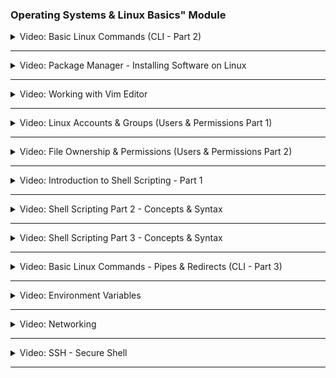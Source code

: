 ### Operating Systems & Linux Basics" Module

<details>
<summary>Video: Basic Linux Commands (CLI - Part 2)</summary>
<br />

General Operations:

- `clear` = Clears the terminal

Directory Operatings:

- `pwd` = Show current directory. Example Output: `/home/nana`
- `ls` = List folders and files. Example Output: `Desktop Downloads Pictures Documents`
- `cd [dirname]` = Change directory to [dir]
- `mkdir [dirname]` = Make directory [dirname]
- `cd ..` = Go up a directory

File Operations:

- `touch [filename]` = Create [filename]
- `rm [filename]` = Delete [filename]
- `rm -r [dirname]` = Delete a non-empty directory and all the files in it
- `rm -d [dirname]` or `rmdir [dirname]` = Delete an empty directory

Navigating in the File System:

- `cd usr/local/bin` = Navigate multiple dirs (relative path - relative to current dir). Move to bin directory
- `cd ../..` = Move up 2 hierarchies, so go to 'usr' directory
- `cd /usr` = Alternative to go to 'usr' directly (absolute path)
- `cd [absolute path]` = Move to any location by providing the full path
- `cd /home/nana` = Go to my home directory (absolute path)
- `cd ~` = Shortcut alternative to go to home directory
- `ls /etc/network` = List folders and files of 'network' directory

More File and Directory Operations

- `mv [filename] [new_filename]` = Rename the file to a new file name
- `cp -r [dirname] [new_dirname]` = Copy dirname to new_dirname recursively meaning including the files
- `cp [filename] [new_filename]` = Copy filename to new_filename

Some more useful commands

- `ls -R [dirname]` = Show dirs and files but also sub dirs and files
- `history` = Gives a list of all past commands typed in the current terminal session
- `history 20` = Show list of last 20 commands
- `CTRL + r` = Search history
- `CTRL + c` = Stop current command
- `CTRL + SHIFT + v` = Paste copied text into terminal
- `ls -a` = See hidden files too
- `cat [filename]` = Display the file content
- `cat .bash_history` = Example 1: Display the file content
- `cat Documents/java-app/Readme.md` = Example 2: Display the file content

Display OS Information

- `uname -a` = Show system and kernel
- `cat /etc/os-release` = Show OS information
- `lscpu` = Display hardware information, e.g. how many CPU you have etc.
- `lsmem` = Display memory information

Execute commands as superuser

- `sudo [some command]` = Allows regular users to run programs with the security privileges of the superuser or root
- `su - admin` = Switch from nana user to admin
</details>

---

<details>
<summary>Video: Package Manager - Installing Software on Linux</summary>
<br />

APT Package Manager:

- `sudo apt search [package_name]` = Search for a given package
- `sudo apt install [package_name]` = Install a given package
- `sudo apt install [package_name] [package_name2]` = Install multiple packages with one command
- `sudo apt remove [package_name]` = Remove installed package
- `sudo apt update` = Updates the package index. Pulls the latest change sfrom the APT repositories

APT-GET Package Manager:

- `sudo apt-get install [package_name]` = Install package with apt-get package manager

SNAP Package Manager:

- `sudo snap install [package_name]` = Install a given package

</details>

---

<details>
<summary>Video: Working with Vim Editor</summary>
<br />

Install Vim, if it's not available:

- `sudo apt install vim` = Search for a given package

There are 2 Modes:

- Command Mode: default mode, everything is interpreted as a command
- Insert Mode: Allows to enter text

Vim Commands:

- `vim [filename]` = Open file with Vim
- `Press i key` = Switch to Insert Mode
- `Press esc key` = Switch to Command Mode
- `Type :wq` = Write File to disk and quit Vim
- `Type :q!` = Quit Vim without saving the changes
- `Type dd` = Delete entire line
- `Type d10` = Delete next 10 lines
- `Type u` = Undo
- `Type A` = Jump to end of line and switch to insert mode
- `Type 0` = Jump to start of the line
- `Type $` = Jump to end of the line
- `Type 12G` = Go to line 12
- `Type 16G` = Go to line 16
- `Type /pattern` = Search for pattern, e.g. `/nginx`
  - `Type n` = Jump to next match
  - `Type N` = Search in opposite direction
- `Type :%s/old/new` = Replace 'old' with 'new' throughout the file

</details>

---

<details>
<summary>Video: Linux Accounts & Groups (Users & Permissions Part 1)</summary>
 <br />

**Locations of Access Control Files:**

- /etc/passwd
- /etc/shadow
- /etc/group
<!-- -->
- `sudo adduser [username]` = Create a new user
- `sudo passwd [username]` = Change password of a user
- `su - [username]` = Login as username ('su' = short for substitute or switch user)
- `su -` = Login as root
<!-- -->
- `sudo groupadd [groupname]` = Create new group (System assigns next available GID)
- `sudo adduser [username]` = Switch to Insert Mode

**Note 2 different User/Group commands:**<br />
`adduser`, `addgroup`, `deluser`, `delgroup` = interactive, more user friendly commands<br />
`useradd`, `groupadd`, `userdel`, `groupdel` = low-level utilities, more infos need provided by yourself

- `sudo usermod [OPTIONS] [username]` = Modify a user account
- `sudo usermod -g devops tom` = Assign 'devops' as the primary group for 'tom' user
- `sudo delgroup tom` = Removes group 'tom'
- `groups` = Display groups the current logged in user belongs to
- `groups [username]` = Display groups of the given username
- `sudo useradd -G devops nicole` = Create 'nicole' user and add nicole to 'devops' group (-G = secondary group, not primary)
- `sudo gpasswd -d nicole devops` = Removes user 'nicole' from group 'devops'

</details>

---

<details>
<summary>Video: File Ownership & Permissions (Users & Permissions Part 2)</summary>
 <br />

- `ls -l` = Print files in a long listing format, you can see ownership and permissions of the file

**Ownership:**

- `sudo chown [username]:[groupname] [filename]` = Change ownership
- `sudo chown tom:admin test.txt` = Change ownership of 'test.txt' file to 'tom' and group 'admin'
- `sudo chown admin test.txt` = Change ownership of 'test.txt' 'admin' user
- `sudo chgrp devops test.txt` = Make 'devops' group owner of test.txt file

**Possible File Permissions (Symbolic):**

- r = Read
- w = Write
- x = Execute
- '-' = No permission

**Change File Permissions for different owners**

File Permissions can be changed for:

- u = Owner
- g = Group
- o = Other (all other users)

Minus (-) removes the permission

- `sudo chmod -x api` = Takes 'execute' permission away for 'api' folder from all owners
- `sudo chmod g-w config.yaml` = Takes 'write' permission away for 'config.yaml' file from the group

Plus (+) adds permission

- `sudo chmod g+x config.yaml` = Add 'execute' permission for 'config.yaml' file to the group
- `sudo chmod u+x script.sh` = Add 'execute' permission for 'script.sh' file to the user
- `sudo chmod o+x script.sh` = Add 'execute' permission for 'script.sh' file to other

Change multiple permissions for an owner

- `sudo chmod g=rwx config.yaml` = Assign 'read write execute' permissions to the group
- `sudo chmod g=r-- config.yaml` = Assign only 'read' permission to the group

Changing permissions with numeric values

_Set permissions for all owners with 3 digits, 1 digit for each owner_ [Absolute vs Symbolic Mode](https://docs.oracle.com/cd/E19455-01/805-7229/6j6q8svd8/)

- 0 = No permission
- 1 = Execute
- 2 = Write
- 3 = Execute + Write
- 4 = Read
- 5 = Read + Execute
- 6 = Read + Write
- 7 = Read + Write + Execute
<!-- -->
- `sudo chmod 777 script.sh` = rwx (Read, Write and Execute) permission for everyone for file 'script.sh'
- `sudo chmod 740 script.sh` = Give user all permissions (7), give group only read permission (4), give other no permission (0)

</details>

---

<details>
<summary>Video: Introduction to Shell Scripting - Part 1 </summary>
 <br />

Create and open setup.sh file in vim editor: <br />
`vim setup.sh`

In setup.sh file:

```sh
#!/bin/bash

echo "Setup and configure server"

# save file with
ESC :wq

# make file executable
chmod u+x setup.sh

# execute script
./setup.sh
bash setup.sh
```

</details>

---

<details>
<summary>Video: Shell Scripting Part 2 - Concepts & Syntax </summary>
 <br />

**Variables:**

```sh
#!/bin/bash

echo "Setup and configure server"

file_name=config.yaml
config_files=$(ls config)

echo "using file $file_name to configure something"
echo "here are all configuration files: $config_files"
```

**Conditions:**

```sh
#!/bin/bash

echo "Setup and configure server"

file_name=config.yaml
config_dir=$1

if [ -d "$config_dir" ]
then
 echo "reading config directory contents"
 config_files=$(ls "$config_dir")
else
 echo "config dir not found. Creating one"
 mkdir "$config_dir"
 touch "$config_dir/config.sh"
fi


# example conditional for checking file
# if [ -f "config.yaml" ]

# example conditional for checking numbers
# num_files=xx
# if [ "$num_files" -eq 10 ]

# example conditional for checking strings
user_group=$2
if [ "$user_group" == "nana" ]
then
 echo "configure the server"
elif [ "$user_group" == "admin" ]
then
    echo "administer the server"
else
 echo "No permission to configure server. wrong user group"
fi

echo "using file $file_name to configure something"
echo "here are all configuration files: $config_files"
```

**User input:**

```sh
#!/bin/bash

echo "Reading user input"

read -p "Please enter your password: " user_pwd
echo "thanks for your password $user_pwd"
```

**Script Parameters:**

```sh
#!/bin/bash

echo "all params: $*"
echo "number of params: $#"

echo "user $1"
echo "group $2"
```

**Executing with script parameters:**

`./example.sh name lastname # 2 params`

`./example.sh "name lastname" # 1 param`

`bash example name lastname`

**Loops:**

```sh
#!/bin/bash

echo "all params: $*"
echo "number of params: $#"

for param in $*
 do
  if [ -d "$param" ]
  then
   echo "executing scripts in the config folder"
   ls -l "$param"
  fi

  echo $param
 done

sum = 0
while true
 do
    read -p "enter a score" score

  if [ "$score" == "q" ]
  then
   break
  fi

  sum=$(($sum+$score))
  echo "total score: $sum"
 done
```

</details>

---

<details>
<summary>Video: Shell Scripting Part 3 - Concepts & Syntax </summary>
 <br />

**Functions:**

```sh
#!/bin/bash

echo "all params: $*"
echo "number of params: $#"

for param in $*
 do
  if [ -d "$param" ]
  then
   echo "executing scripts in the config folder"
   ls -l "$param"
  fi

  echo $param
 done

# Declare function
function score_sum {
  sum = 0
    while true
     do
        read -p "enter a score" score

      if [ "$score" == "q" ]
      then
       break
      fi

      sum=$(($sum+$score))
      echo "total score: $sum"
     done
}

# Invoke function
score_sum

function create_file() {
    file_name=$1
  is_shell_script=$2
  touch $file_name
  echo "file $file_name created"

  if [ "$is_shell_script" = true ]
  then
        chmod u+x $file_name
        echo "added execute permission"
    fi
}

# Invoke with diff params
create_file test.txt
create_file myfile.yaml
create_file myscript.sh

# Function with return value
function sum() {
    total=$(($1+$2))
  return $total
}

sum 2 10
result=$?

echo "sum of 2 and 10 is $result"
```

</details>

---

<details>
<summary>Video: Basic Linux Commands - Pipes & Redirects (CLI - Part 3)</summary>
<br />

**Pipe & Less:**

Pipe Command:

- `|` = Pipe command = Pipes the output of the previous command as an input to the next command

Less Command:

- `less [filename]` = Displays the contents of a file or a command output, one page at a time. And allows to navigate forward and backward through the file

Different piping examples/use cases:

- `cat /var/log/syslog | less` = Pipes the output of 'syslog' file to less program.
- `ls /usr/bin | less` = Pipes the output of ls command to less program.
- `history | less` = Pipes the output of history command to less program.

**Pipe & Grep:**

Grep Command:

- `grep [pattern]` = Searches for a particular pattern of characters and displays all lines that contain that pattern

More piping examples/use cases:

- `history | grep sudo` = Look for any commands of history commands, which have 'sudo' word in it
- `history | grep "sudo chmod"` = Look for any commands of history commands, which have 'sudo chmod' phrase in it
- `history | grep sudo | less` = History output will pass output to grep and filter for 'sudo' and this output will again be piped or passed to less program
- `ls /usr/bin/ | grep java` = Filter ls output for java
- `cat Documents/java-app/config.yaml | grep ports` = See all 'ports' occurences in config.yaml file

**Redirects in Linux:**

- `>` = Redirect Operator = Takes the output from the previous command and sends it to a file that you give

Different redirects examples/use cases:

- `history | grep sudo > sudo-commands.txt` = Redirect output into a 'sudo-commands.txt' file
- `cat sudo-commands.txt > sudo-rm-commands.txt` = Redirect output of 'sudo-commands.txt' file into 'sudo-rm-commands.txt' file
- `history | grep rm > sudo-rm-commands.txt` = Redirect output of filtered history commands into existing 'sudo-rm-commands.txt' file. Note: Contents of file will be _overwritten_
- `history | grep rm >> sudo-rm-commands.txt` = Redirect output of filtered history commands into existing 'sudo-rm-commands.txt' file. Note: Contents of file will be _appended_

</details>

---

<details>
<summary>Video: Environment Variables</summary>
<br />

_Variables store information. Environment variables are available for the whole environment._
_An environment variable consists of \_name=value_ pair.\_

**Existing Environment Variables:**

- `SHELL=/bin/bash`= default shell program, in this case bash
- `HOME=/home/nana`= current user's home directory
- `USER=nana` = currently logged in user
<!-- -->
- `printenv` = List all environment variables
- `printenv | less` = List all environment variables with less program
- `printenv [environment variable]` = Display value of given environment variable, e.g. `printenv USER`
- `printenv | grep USER` = Filter environment variables, which have 'USER' in the name
<!-- -->
- `echo $USER` = Print value of USER environment variable

**Create own Environment Variables:**

- `export DB_USERNAME=dbuser` = Set environment variable 'DB_USERNAME' with value 'dbuser'
- `export DB_PASSWORD=secretpwdvalue` = Set environment variable 'DB_PASSWORD' with value 'secretpwdvalue'
- `export DB_NAME=mydb` = Set environment variable 'DB_NAME' with value 'mydb'
- `printenv | grep DB` = Filter environment variables for 'DB' characters
- `export DB_NAME=newdbname` = Set environment variable 'DB_NAME' to new value 'newdbname'

**Delete Environment Variables:**

- `unset DB_NAME` = Delete variable with name 'DB_NAME'

**Persisting Environment Variables:**

Persisting Environment Variables with shell specific configuration file:
_Environment variables set in terminal are only available in the current terminal session._

Add environment variables to the '~/.bashrc' file or your specific shell 'rc' file. Variables set in this file are loaded whenever a bash login shell is entered.

- `export DB_USERNAME=dbuser`
- `export DB_PASSWORD=secretvl`
- `export DB_NAME=mydb`
  In terminal again:
- `source ~/.bashcrc` = Load the new env vars into the current shell session

Persisting Environment Variables system wide:

- ~./bashrc = user specific
- /etc/environment = system wide, meaning all users will have access to the variables

**PATH Environment Variable:**

- `PATH=/usr/local/sbin:/usr/local/bin:/usr/sbin:/usr/bin:/sbin:/bin` = List of directories to executible files, separated by ':'. Tells the shell which directories to ssearch for the executable in response to our executed command
- `PATH=$PATH:/home/nana` = Appending /home/nana folder to the existing $PATH value

</details>

---

<details>
<summary>Video: Networking</summary>
<br />

Useful Networking Commands:

- `ip`= one of the basic commands. For setting up new systems and assigning IPs to troubleshooting existing systems. Can show address information, manipulate routing, plus display network various devices, interfaces, and tunnels.
- `ifconfig`= for configuring and troubleshooting networks. It has since been replaced by the `ip` command
- `netstat`= tool for printing network connections, routing tables, interface statistics, masquerade connections, and multicast memberships
- `ps aux` =
  - ps = displays information about a selection of the active processes
  - a = show processes for all users
  - u = display the process's user/owner
  - x = also show processes not attached to a terminal
- `nslookup` = Find DNS related query
- `ping` = To check connectivity between two nodes

</details>

---

<details>
<summary>Video: SSH - Secure Shell</summary>
<br />

Connecting via SSH: `ssh username@SSHserver`

- `ssh root@159.89.14.94`= Connect with root user to 159.89.14.94 server address
- `ssh-keygen -t rsa`= Create SSH Key Pair with 'rsa' algorithm. SSH Key Pair is stored to the default location `~/.ssh`
- `ls .ssh/`= Display contents of .ssh folder, which has:
  - `id_rsa` = Private Key
  - `id_rsa.pub` = Public Key
- `ssh -i .ssh/id_rsa root@159.89.14.94` = Connect with root user to 159.89.14.94 server address with specified private key file location (.ssh/id_rsa = default, but you can specify a different one like this)

Two Files used by SSH:

- `~/.ssh/known_hosts` = lets the client authenticate the server to check that it isn't connecting to an impersonator
- `~/.ssh/authorized_keys` = lets the server authenticate the user

</details>

---
